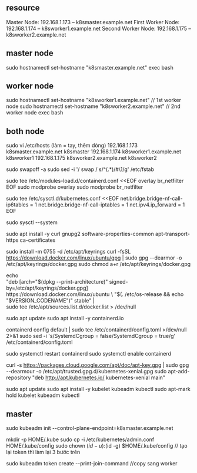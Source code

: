 ## resource
Master Node:  192.168.1.173 – k8smaster.example.net
First Worker Node:  192.168.1.174 – k8sworker1.example.net
Second Worker Node:  192.168.1.175 – k8sworker2.example.net

## master node
 sudo hostnamectl set-hostname "k8smaster.example.net"
 exec bash

## worker node
 sudo hostnamectl set-hostname "k8sworker1.example.net"   // 1st worker node
 sudo hostnamectl set-hostname "k8sworker2.example.net"   // 2nd worker node
 exec bash

## both node

sudo vi /etc/hosts (làm = tay, thêm dòng)
192.168.1.173   k8smaster.example.net k8smaster
192.168.1.174   k8sworker1.example.net k8sworker1
192.168.1.175   k8sworker2.example.net k8sworker2

 sudo swapoff -a
 sudo sed -i '/ swap / s/^\(.*\)/#\1/g' /etc/fstab

 sudo tee /etc/modules-load.d/containerd.conf <<EOF
overlay
br_netfilter
EOF
 sudo modprobe overlay
 sudo modprobe br_netfilter

 sudo tee /etc/sysctl.d/kubernetes.conf <<EOF
net.bridge.bridge-nf-call-ip6tables = 1
net.bridge.bridge-nf-call-iptables = 1
net.ipv4.ip_forward = 1
EOF

 sudo sysctl --system

 sudo apt install -y curl gnupg2 software-properties-common apt-transport-https ca-certificates

sudo install -m 0755 -d /etc/apt/keyrings
curl -fsSL https://download.docker.com/linux/ubuntu/gpg | sudo gpg --dearmor -o /etc/apt/keyrings/docker.gpg
sudo chmod a+r /etc/apt/keyrings/docker.gpg

echo \
  "deb [arch="$(dpkg --print-architecture)" signed-by=/etc/apt/keyrings/docker.gpg] https://download.docker.com/linux/ubuntu \
  "$(. /etc/os-release && echo "$VERSION_CODENAME")" stable" | \
  sudo tee /etc/apt/sources.list.d/docker.list > /dev/null

 sudo apt update
 sudo apt install -y containerd.io

 containerd config default | sudo tee /etc/containerd/config.toml >/dev/null 2>&1
 sudo sed -i 's/SystemdCgroup \= false/SystemdCgroup \= true/g' /etc/containerd/config.toml

 sudo systemctl restart containerd
 sudo systemctl enable containerd

 curl -s https://packages.cloud.google.com/apt/doc/apt-key.gpg | sudo gpg --dearmour -o /etc/apt/trusted.gpg.d/kubernetes-xenial.gpg
 sudo apt-add-repository "deb http://apt.kubernetes.io/ kubernetes-xenial main"

 sudo apt update
 sudo apt install -y kubelet kubeadm kubectl
 sudo apt-mark hold kubelet kubeadm kubectl

## master
sudo kubeadm init --control-plane-endpoint=k8smaster.example.net


mkdir -p HOME/.kube
sudo cp -i /etc/kubernetes/admin.conf HOME/.kube/config
sudo chown $(id -u):$(id -g) $HOME/.kube/config
// tạo lại token thì làm lại 3 bước trên

sudo kubeadm token create --print-join-command
//copy sang worker



